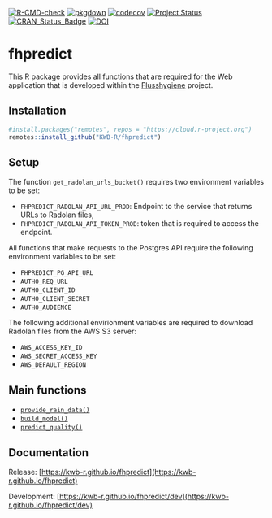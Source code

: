 [![R-CMD-check](https://github.com/KWB-R/fhpredict/workflows/R-CMD-check/badge.svg)](https://github.com/KWB-R/fhpredict/actions?query=workflow%3AR-CMD-check)
[![pkgdown](https://github.com/KWB-R/fhpredict/workflows/pkgdown/badge.svg)](https://github.com/KWB-R/fhpredict/actions?query=workflow%3Apkgdown)
[![codecov](https://codecov.io/github/KWB-R/fhpredict/branch/master/graphs/badge.svg)](https://codecov.io/github/KWB-R/fhpredict)
[![Project Status](https://img.shields.io/badge/lifecycle-experimental-orange.svg)](https://www.tidyverse.org/lifecycle/#experimental)
[![CRAN_Status_Badge](https://www.r-pkg.org/badges/version/fhpredict)]()
[![DOI](https://zenodo.org/badge/DOI/10.5281/zenodo.3386817.svg)](https://doi.org/10.5281/zenodo.3386817)


# fhpredict

This R package provides all functions that are
required for the Web application that is developed within the
[Flusshygiene](https://www.kompetenz-wasser.de/en/project/flusshygiene/) project.

## Installation

```r
#install.packages("remotes", repos = "https://cloud.r-project.org")
remotes::install_github("KWB-R/fhpredict")
```
## Setup

The function `get_radolan_urls_bucket()` requires two environment variables to 
be set:

* `FHPREDICT_RADOLAN_API_URL_PROD`: Endpoint to the service that returns URLs to
Radolan files, 
* `FHPREDICT_RADOLAN_API_TOKEN_PROD`: token that is required to access the 
endpoint. 

All functions that make requests to the Postgres API require the following
environment variables to be set:

* `FHPREDICT_PG_API_URL`
* `AUTH0_REQ_URL`
* `AUTH0_CLIENT_ID` 
* `AUTH0_CLIENT_SECRET`
* `AUTH0_AUDIENCE`

The following additional envirionment variables are required to download Radolan
files from the AWS S3 server:

* `AWS_ACCESS_KEY_ID`
* `AWS_SECRET_ACCESS_KEY`
* `AWS_DEFAULT_REGION`

## Main functions

* [`provide_rain_data()`](https://kwb-r.github.io/fhpredict/dev/reference/provide_rain_data.html)
* [`build_model()`](https://kwb-r.github.io/fhpredict/dev/reference/build_model.html)
* [`predict_quality()`](https://kwb-r.github.io/fhpredict/dev/reference/predict_quality.html)

## Documentation

Release: [https://kwb-r.github.io/fhpredict](https://kwb-r.github.io/fhpredict)

Development: [https://kwb-r.github.io/fhpredict/dev](https://kwb-r.github.io/fhpredict/dev)
